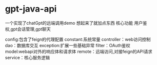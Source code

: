 # gpt-java-api
一个实现了chatGpt的远端调用demo 想起来了就加点东西
核心功能 用户鉴权,gpt会话管理,gpt聊天

config:包含了feign的代理配置
constant:系统常量
controller：web访问控制
dao：数据库交互
exception:扩展一些基础异常
filter：OAuth鉴权
model:webapi对外的响应体和请求体
remote：远端访问,对接feign的API请求
service：核心服务逻辑

